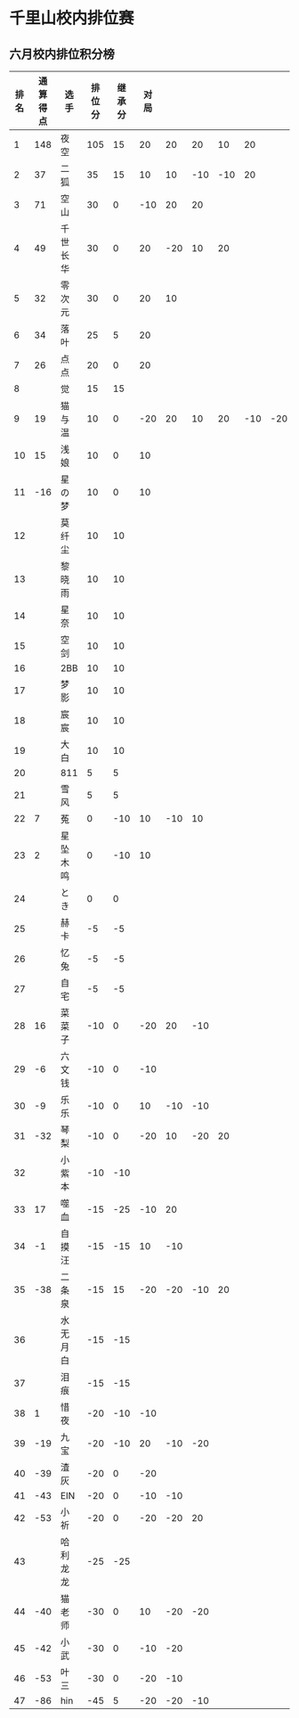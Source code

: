 # 千里山校内排位赛

## 六月校内排位积分榜

| 排名 | 通算得点   | 选手             | 排位分 | 继承分     | 对局  |    |    |    |    |    |    |    |    |    |    |
| ---- | ---------- | ---------------- | ------ | ---------- | -------- |-------- |-------- |-------- |-------- |-------- |-------- |-------- |-------- |-------- |-------- |
1|148|夜空|105|15|20|20|20|10|20||||||||||||||||||||||||||||||||
2|37|二狐|35|15|10|10|-10|-10|20||||||||||||||||||||||||||||||||
3|71|空山|30|0|-10|20|20||||||||||||||||||||||||||||||||||
4|49|千世长华|30|0|20|-20|10|20|||||||||||||||||||||||||||||||||
5|32|零次元|30|0|20|10|||||||||||||||||||||||||||||||||||
6|34|落叶|25|5|20||||||||||||||||||||||||||||||||||||
7|26|点点|20|0|20||||||||||||||||||||||||||||||||||||
8||觉|15|15|||||||||||||||||||||||||||||||||||||
9|19|猫与温|10|0|-20|20|10|20|-10|-20|10||||||||||||||||||||||||||||||
10|15|浅娘|10|0|10||||||||||||||||||||||||||||||||||||
11|-16|星の梦|10|0|10||||||||||||||||||||||||||||||||||||
12||莫纤尘|10|10|||||||||||||||||||||||||||||||||||||
13||黎晓雨|10|10|||||||||||||||||||||||||||||||||||||
14||星奈|10|10|||||||||||||||||||||||||||||||||||||
15||空剑|10|10|||||||||||||||||||||||||||||||||||||
16||2BB|10|10|||||||||||||||||||||||||||||||||||||
17||梦影|10|10|||||||||||||||||||||||||||||||||||||
18||宸宸|10|10|||||||||||||||||||||||||||||||||||||
19||大白|10|10|||||||||||||||||||||||||||||||||||||
20||811|5|5|||||||||||||||||||||||||||||||||||||
21||雪风|5|5|||||||||||||||||||||||||||||||||||||
22|7|菟|0|-10|10|-10|10||||||||||||||||||||||||||||||||||
23|2|星坠木鸣|0|-10|10||||||||||||||||||||||||||||||||||||
24||とき|0|0|||||||||||||||||||||||||||||||||||||
25||赫卡|-5|-5|||||||||||||||||||||||||||||||||||||
26||忆兔|-5|-5|||||||||||||||||||||||||||||||||||||
27||自宅|-5|-5|||||||||||||||||||||||||||||||||||||
28|16|菜菜子|-10|0|-20|20|-10||||||||||||||||||||||||||||||||||
29|-6|六文钱|-10|0|-10||||||||||||||||||||||||||||||||||||
30|-9|乐乐|-10|0|10|-10|-10||||||||||||||||||||||||||||||||||
31|-32|琴梨|-10|0|-20|10|-20|20|||||||||||||||||||||||||||||||||
32||小紫本|-10|-10|||||||||||||||||||||||||||||||||||||
33|17|噬血|-15|-25|-10|20|||||||||||||||||||||||||||||||||||
34|-1|自摸汪|-15|-15|10|-10|||||||||||||||||||||||||||||||||||
35|-38|二条泉|-15|15|-20|-20|-10|20|||||||||||||||||||||||||||||||||
36||水无月白|-15|-15|||||||||||||||||||||||||||||||||||||
37||泪痕|-15|-15|||||||||||||||||||||||||||||||||||||
38|1|惜夜|-20|-10|-10||||||||||||||||||||||||||||||||||||
39|-19|九宝|-20|-10|20|-10|-20||||||||||||||||||||||||||||||||||
40|-39|渣灰|-20|0|-20||||||||||||||||||||||||||||||||||||
41|-43|EIN|-20|0|-10|-10|||||||||||||||||||||||||||||||||||
42|-53|小祈|-20|0|-20|-20|20||||||||||||||||||||||||||||||||||
43||哈利龙龙|-25|-25|||||||||||||||||||||||||||||||||||||
44|-40|猫老师|-30|0|10|-20|-20||||||||||||||||||||||||||||||||||
45|-42|小武|-30|0|-10|-20|||||||||||||||||||||||||||||||||||
46|-53|叶三|-30|0|-20|-10|||||||||||||||||||||||||||||||||||
47|-86|hin|-45|5|-20|-20|-10||||||||||||||||||||||||||||||||||
